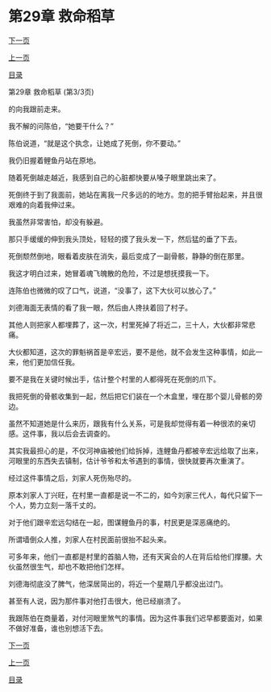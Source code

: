 <h1>第29章   救命稻草</h1>
            <div><p><a href="./0087_%E7%AC%AC30%E7%AB%A0_%E6%96%A9%E8%8D%89%E9%99%A4%E6%A0%B9.md">下一页</a></p><p><a href="./0085_%E7%AC%AC29%E7%AB%A0_%E6%95%91%E5%91%BD%E7%A8%BB%E8%8D%89.md">上一页</a></p><p><a href="../">目录</a></p></div>
            <div><p>第29章   救命稻草 (第3/3页)</p><p>的向我跟前走来。</p><p>我不解的问陈伯，“她要干什么？”</p><p>陈伯说道，“就是这个执念，让她成了死倒，你不要动。”</p><p>我仍旧握着鲤鱼丹站在原地。</p><p>随着死倒越走越近，我感到自己的心脏都快要从嗓子眼里跳出来了。</p><p>死倒终于到了我面前，她站在离我一尺多远的的地方。忽的把手臂抬起来，并且很艰难的向着我伸过来。</p><p>我虽然非常害怕，却没有躲避。</p><p>那只手缓缓的伸到我头顶处，轻轻的摸了我头发一下，然后猛的垂了下去。</p><p>死倒颓然倒地，眼看着皮肤在消失，最后变成了一副骨骸，静静的倒在那里。</p><p>我这才明白过来，她冒着魂飞魄散的危险，不过是想抚摸我一下。</p><p>连陈伯也微微的叹了口气，说道，“没事了，这下大伙可以放心了。”</p><p>刘德海面无表情的看了我一眼，然后由人搀扶着回了村子。</p><p>其他人则把家人都埋葬了，这一次，村里死掉了将近二，三十人，大伙都非常悲痛。</p><p>大伙都知道，这次的罪魁祸首是辛宏远，要不是他，就不会发生这种事情，如此一来，他们更加信任我。</p><p>要不是我在关键时候出手，估计整个村里的人都得死在死倒的爪下。</p><p>我把死倒的骨骸收集到一起，然后把它们装在一个木盒里，埋在那个婴儿骨骸的旁边。</p><p>虽然不知道她是什么来历，跟我有什么关系，可是我却觉得有着一种很浓的亲切感。这件事，我以后会去调查的。</p><p>其实我最担心的是，不仅河神庙被他们给拆掉，连鲤鱼丹都被辛宏远给取了出来，河眼里的东西失去镇制，估计爷爷和太爷遇到的事情，很快就要再次重演了。</p><p>经过这件事情之后，刘家人死伤殆尽的。</p><p>原本刘家人丁兴旺，在村里一直都是说一不二的，如今刘家三代人，每代只留下一个人，势力立刻一落千丈的。</p><p>对于他们跟辛宏远勾结在一起，图谋鲤鱼丹的事，村民更是深恶痛绝的。</p><p>所谓墙倒众人推，刘家人在村民面前很抬不起头来。</p><p>可多年来，他们一直都是村里的首脑人物，还有天寅会的人在背后给他们撑腰。大伙虽然很生气，却也不敢把他们怎样。</p><p>刘德海彻底没了脾气，他深居简出的，将近一个星期几乎都没出过门。</p><p>甚至有人说，因为那件事对他打击很大，他已经崩溃了。</p><p>我跟陈伯在商量着，对付河眼里煞气的事情。因为这件事我们迟早都要面对，如果不做好准备，谁也别想活下去。</p></div>
            <div><p><a href="./0087_%E7%AC%AC30%E7%AB%A0_%E6%96%A9%E8%8D%89%E9%99%A4%E6%A0%B9.md">下一页</a></p><p><a href="./0085_%E7%AC%AC29%E7%AB%A0_%E6%95%91%E5%91%BD%E7%A8%BB%E8%8D%89.md">上一页</a></p><p><a href="../">目录</a></p></div>